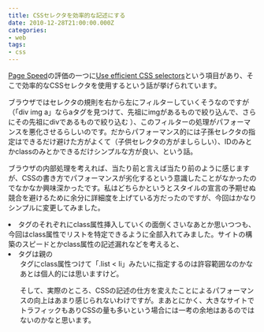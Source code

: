 ```yaml
---
title: CSSセレクタを効率的な記述にする
date: 2010-12-28T21:00:00.000Z
categories:
- web
tags:
- css
---
```

[Page Speed](http://code.google.com/intl/ja/speed/page-speed/)の評価の一つに[Use efficient CSS selectors](http://code.google.com/intl/ja/speed/page-speed/docs/rendering.html#UseEfficientCSSSelectors)という項目があり、そこで効率的なCSSセレクタを使用するという話が挙げられています。

<!-- more -->

ブラウザではセレクタの規則を右から左にフィルターしていくそうなのですが（「div img a」ならaタグを見つけて、先祖にimgがあるもので絞り込んで、さらにその先祖にdivであるもので絞り込む ）、このフィルターの処理がパフォーマンスを悪化させるらしいのです。だからパフォーマンス的には子孫セレクタの指定はできるだけ避けた方がよくて（子供セレクタの方がましらしい）、IDのみとかclassのみとかできるだけシンプルな方が良い、という話。

ブラウザの内部処理を考えれば、当たり前と言えば当たり前のように感じますが、CSSの書き方でパフォーマンスが劣化するという意識したことがなかったのでなかなか興味深かったです。私はどちらかというとスタイルの宣言の予期せぬ競合を避けるために余分に詳細度を上げている方だったのですが、今回はかなりシンプルに変更してみました。<li>タグのそれぞれにclass属性挿入していくの面倒くさいなあとか思いつつも、今回はclass属性でリストを特定できるように全部入れてみました。サイトの構築のスピードとかclass属性の記述漏れなどを考えると、<li>タグは親の<ul>タグにclass属性つけて「.list < li」みたいに指定するのは許容範囲なのかなあとは個人的には思いますけど。

そして、実際のところ、CSSの記述の仕方を変えたことによるパフォーマンスの向上はあまり感じられないわけですが。まあとにかく、大きなサイトでトラフィックもありCSSの量も多いという場合には一考の余地はあるのではないのかなと思います。
